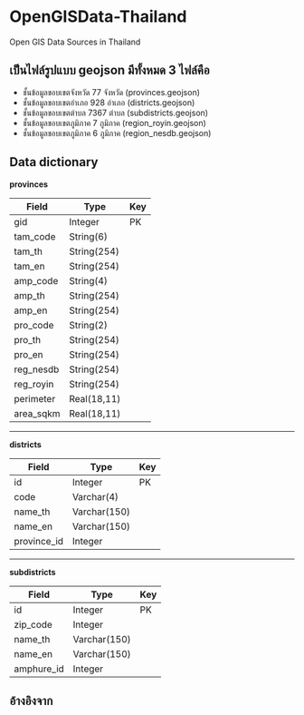 # OpenGISData-Thailand
Open GIS Data Sources in Thailand

## เป็นไฟล์รูปแบบ geojson มีทั้งหมด 3 ไฟล์คือ
- ชั้นข้อมูลขอบเขตจังหวัด 77 จังหวัด (provinces.geojson)
- ชั้นข้อมูลขอบเขตอำเภอ 928 อำเภอ (districts.geojson)
- ชั้นข้อมูลขอบเขตตำบล 7367 ตำบล (subdistricts.geojson)
- ชั้นข้อมูลขอบเขตภูมิภาค 7 ภูมิภาค (region_royin.geojson)
- ชั้นข้อมูลขอบเขตภูมิภาค 6 ภูมิภาค (region_nesdb.geojson)

## Data dictionary
**provinces**

|Field |Type |Key|
|----------------|-------------------------------|-----------------------------|
|gid|Integer|PK|
|tam_code|String(6)||
|tam_th|String(254)||
|tam_en|String(254)||
|amp_code|String(4)||
|amp_th|String(254)||
|amp_en|String(254)||
|pro_code|String(2)||
|pro_th|String(254)||
|pro_en|String(254)||
|reg_nesdb|String(254)||
|reg_royin|String(254)||
|perimeter|Real(18,11)||
|area_sqkm|Real(18,11)||


----------


**districts**

|Field |Type |Key|
|----------------|-------------------------------|-----------------------------|
|id|Integer|PK|
|code|Varchar(4)||
|name_th|Varchar(150)||
|name_en|Varchar(150)||
|province_id|Integer||

----------

**subdistricts**

|Field |Type |Key|
|----------------|-------------------------------|-----------------------------|
|id|Integer|PK|
|zip_code|Integer||
|name_th|Varchar(150)||
|name_en|Varchar(150)||
|amphure_id|Integer||



## อ้างอิงจาก
